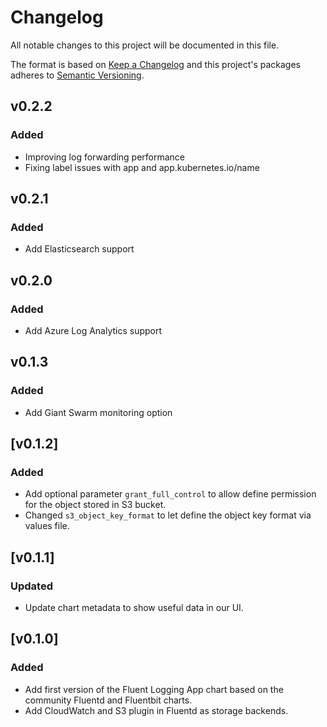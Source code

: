 # Changelog

All notable changes to this project will be documented in this file.

The format is based on [Keep a Changelog](http://keepachangelog.com/en/1.0.0/)
and this project's packages adheres to [Semantic Versioning](http://semver.org/spec/v2.0.0.html).

## v0.2.2

### Added
- Improving log forwarding performance
- Fixing label issues with app and app.kubernetes.io/name

## v0.2.1

### Added

- Add Elasticsearch support

## v0.2.0 

### Added

- Add Azure Log Analytics support

## v0.1.3 

### Added

- Add Giant Swarm monitoring option

## [v0.1.2] 

### Added

- Add optional parameter `grant_full_control` to allow define permission for the object stored in S3 bucket.
- Changed `s3_object_key_format` to let define the object key format via values file.

## [v0.1.1] 

### Updated

- Update chart metadata to show useful data in our UI.

## [v0.1.0] 

### Added

- Add first version of the Fluent Logging App chart based on the community Fluentd and Fluentbit charts.
- Add CloudWatch and S3 plugin in Fluentd as storage backends. 
